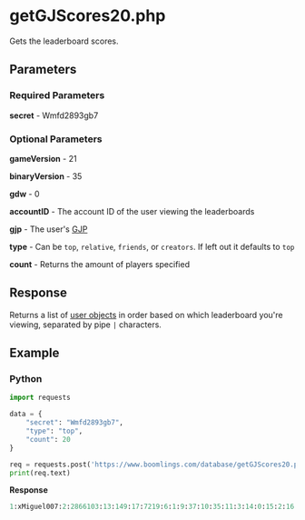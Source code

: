 # getGJScores20.php

Gets the leaderboard scores.

## Parameters

### Required Parameters

**secret** - Wmfd2893gb7

### Optional Parameters

**gameVersion** - 21

**binaryVersion** - 35

**gdw** - 0

**accountID** - The account ID of the user viewing the leaderboards

**gjp** - The user's [GJP](/topics/encryption/gjp.md)

**type** - Can be `top`, `relative`, `friends`, or `creators`. If left out it defaults to `top`

**count** - Returns the amount of players specified

## Response

Returns a list of [user objects](/resources/server/user.md) in order based on which leaderboard you're viewing, separated by pipe `|` characters.

## Example

<!-- tabs:start -->

### **Python**

```py
import requests

data = {
    "secret": "Wmfd2893gb7",
    "type": "top",
	"count": 20
}

req = requests.post('https://www.boomlings.com/database/getGJScores20.php', data=data)
print(req.text)
```

**Response**
```py
1:xMiguel007:2:2866103:13:149:17:7219:6:1:9:37:10:35:11:3:14:0:15:2:16:70846:3:65710:8:0:46:12879:4:1073|1:shaggy23:2:1995959:13:149:17:4321:6:2:9:51:10:39:11:29:14:0:15:2:16:2888:3:65595:8:21:46:11847:4:1115|1:Michigun:2:703929:13:149:17:12312:6:3:9:22:10:15:11:12:14:0:15:2:16:34499:3:61161:8:16:46:14600:4:997|1:Cool Dash:2:1148292:13:149:17:7026:6:4:9:37:10:20:11:17:14:0:15:2:16:4825:3:52931:8:0:46:14630:4:641|1:Kaernk:2:1282100:13:149:17:11908:6:5:9:51:10:18:11:12:14:0:15:2:16:118843:3:51821:8:0:46:17073:4:533|1:DeathHogz:2:1396933:13:149:17:5250:6:6:9:57:10:37:11:12:14:0:15:2:16:104119:3:51791:8:2:46:11948:4:435|1:Franchet:2:9576358:13:149:17:9840:6:7:9:30:10:15:11:12:14:0:15:2:16:1999478:3:51504:8:0:46:18616:4:670|1:Leksitoo:2:933105:13:149:17:4125:6:8:9:29:10:5:11:12:14:0:15:2:16:205:3:50530:8:14:46:13852:4:666|1:Superchat:2:2945295:13:149:17:5150:6:9:9:98:10:12:11:17:14:0:15:0:16:1098021:3:45706:8:2:46:14101:4:1201|1:Darky84:2:8513170:13:149:17:5864:6:10:9:37:10:12:11:25:14:0:15:2:16:1244088:3:44313:8:0:46:7444:4:1031|1:IvanNyan:2:14999317:13:149:17:5693:6:11:9:35:10:11:11:23:14:1:15:2:16:5148877:3:43785:8:0:46:6:4:563|1:GK NK 98:2:4803050:13:147:17:6491:6:12:9:2:10:12:11:23:14:6:15:2:16:890741:3:43163:8:2:46:14155:4:586|1:BonnieABoss:2:18158058:13:149:17:5572:6:13:9:105:10:15:11:3:14:0:15:2:16:5810059:3:43099:8:0:46:4743:4:778|1:FixTop100:2:18119007:13:149:17:801:6:14:9:1:10:0:11:3:14:0:15:0:16:5316700:3:43099:8:0:46:3559:4:323|1:TheRealAir:2:9035779:13:149:17:1270:6:15:9:35:10:12:11:25:14:0:15:2:16:2382846:3:42096:8:0:46:12808:4:665|1:XShadowWizardX:2:10670782:13:149:17:6097:6:16:9:85:10:12:11:7:14:0:15:2:16:1919857:3:41209:8:6:46:14083:4:540|1:CleanTop100:2:6552455:13:149:17:7111:6:17:9:30:10:7:11:12:14:0:15:2:16:2835706:3:40810:8:0:46:13243:4:871|1:xSuwako:2:14287615:13:149:17:2778:6:18:9:96:10:37:11:12:14:0:15:2:16:3984642:3:40695:8:0:46:11827:4:878|1:Civitrex2:2:14674984:13:149:17:7418:6:19:9:37:10:12:11:13:14:0:15:2:16:4156730:3:40576:8:0:46:13981:4:922|1:AdrianDlaCruz:2:16219796:13:148:17:2689:6:20:9:103:10:12:11:40:14:0:15:2:16:4771465:3:40286:8:0:46:4489:4:982|
```

<!-- tabs:end -->